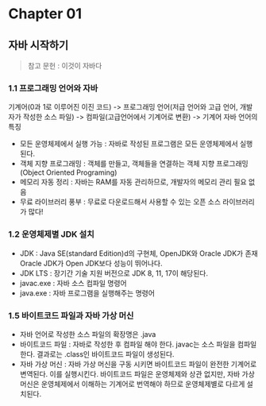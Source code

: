 # Chapter 01
## 자바 시작하기
>참고 문헌 : 이것이 자바다

### 1.1 프로그래밍 언어와 자바

기계어(0과 1로 이루어진 이진 코드) -> 프로그래밍 언어(저급 언어와 고급 언어, 개발자가 작성한 소스 파일) -> 컴파일(고급언어에서 기계어로 변환) -> 기계어
자바 언어의 특징
* 모든 운영체제에서 실행 가능 : 자바로 작성된 프로그램은 모든 운영체제에서 실행된다.
* 객체 지향 프로그래밍 : 객체를 만들고, 객체들을 연결하는 객체 지향 프로그래밍(Object Oriented Programing)
* 메모리 자동 정리 : 자바는 RAM를 자동 관리하므로, 개발자의 메모리 관리 필요 없음
* 무료 라이브러리 풍부 : 무료로 다운로드해서 사용할 수 있는 오픈 소스 라이브러리가 많다!

### 1.2 운영체제별 JDK 설치
* JDK : Java SE(standard Edition)d의 구현체, OpenJDK와 Oracle JDK가 존재
Oracle JDK가 Open JDK보다 성능이 뛰어나다.
* JDK LTS : 장기간 기술 지원 버전으로 JDK 8, 11, 17이 해당된다.
* javac.exe : 자바 소스 컴파일 명령어
* java.exe : 자바 프로그램을 실행해주는 명령어

### 1.5 바이트코드 파일과 자바 가상 머신

* 자바 언어로 작성한 소스 파일의 확장명은 .java
* 바이트코드 파일 : 자바로 작성한 후 컴파일 해야 한다. javac는 소스 파일을 컴파일한다. 결과로는 .class인 바이트코드 파일이 생성된다.
* 자바 가상 머신 : 자바 가상 머신을 구동 시키면 바이트코드 파일이 완전한 기계어로 변역된다. 이를 실행시킨다. 바이트코드 파일은 운영체제와 상관 없지만, 자바 가상 머신은 운영체제에서 이해하는 기계어로 번역해야 하므로 운영체제별로 다르게 설치된다.




